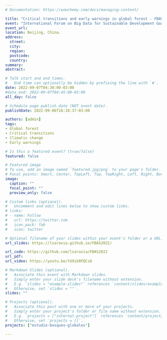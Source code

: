 ```yaml
---
# Documentation: https://wowchemy.com/docs/managing-content/

title: "Critical transitions and early warnings in global forest - FBAS 2022 - China"
event: "International Forum on Big Data for Sustainable Development Goals - Session: Big Data in Support of Sustainable Forest Conservation and Management"
event_url:
location: Beijing, China.
address:
  street:
  city:
  region:
  postcode:
  country:
summary:
abstract:

# Talk start and end times.
#   End time can optionally be hidden by prefixing the line with `#`.
date: 2022-09-07T04:30:00-03:00
#date_end: 2022-09-07T04:45:00-03:00
all_day: false

# Schedule page publish date (NOT event date).
publishDate: 2022-09-06T16:18:37-03:00

authors: [admin]
tags:
- Global forest
- Critical transitions
- Climatic change
- Early warnings

# Is this a featured event? (true/false)
featured: false

# Featured image
# To use, add an image named `featured.jpg/png` to your page's folder. 
# Focal points: Smart, Center, TopLeft, Top, TopRight, Left, Right, BottomLeft, Bottom, BottomRight.
image:
  caption: ""
  focal_point: ""
  preview_only: false

# Custom links (optional).
#   Uncomment and edit lines below to show custom links.
# links:
# - name: Follow
#   url: https://twitter.com
#   icon_pack: fab
#   icon: twitter

# Optional filename of your slides within your event's folder or a URL.
url_slides: https://lsaravia.github.io/FBAS2022/

url_code: https://github.com/lsaravia/FBAS2022
url_pdf:
url_video: https://youtu.be/tG9ib8FQCsQ

# Markdown Slides (optional).
#   Associate this event with Markdown slides.
#   Simply enter your slide deck's filename without extension.
#   E.g. `slides = "example-slides"` references `content/slides/example-slides.md`.
#   Otherwise, set `slides = ""`.
slides: ""

# Projects (optional).
#   Associate this post with one or more of your projects.
#   Simply enter your project's folder or file name without extension.
#   E.g. `projects = ["internal-project"]` references `content/project/deep-learning/index.md`.
#   Otherwise, set `projects = []`.
projects: ["estudio-bosques-globales"]

---
```

